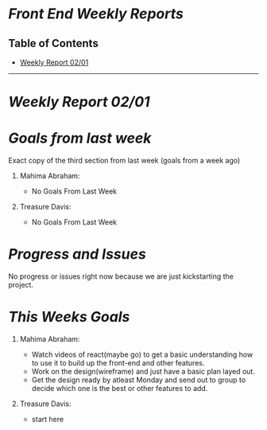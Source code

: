 # ***Front End Weekly Reports***

## Table of Contents
- [Weekly Report 02/01](#weekly-report-0201)



----
# ***Weekly Report 02/01***
# ***Goals from last week***
Exact copy of the third section from last week (goals from a week ago)

1. Mahima Abraham:
   + No Goals From Last Week

2. Treasure Davis:
   + No Goals From Last Week 
  

# ***Progress and Issues***
No progress or issues right now because we are just kickstarting the project. 


# ***This Weeks Goals***
1. Mahima Abraham:
   + Watch videos of react(maybe go) to get a basic understanding how to use it to build up the front-end and other features.
   + Work on the design(wireframe) and just have a basic plan layed out.
   + Get the design ready by atleast Monday and send out to group to decide which one is the best or other features to add. 

2. Treasure Davis:
   + start here


